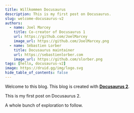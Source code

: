 ```yaml
---
title: Willkommen Docusaurus
description: This is my first post on Docusaurus.
slug: welcome-docusaurus-v2
authors:
  - name: Joel Marcey
    title: Co-creator of Docusaurus 1
    url: https://github.com/JoelMarcey
    image_url: https://github.com/JoelMarcey.png
  - name: Sébastien Lorber
    title: Docusaurus maintainer
    url: https://sebastienlorber.com
    image_url: https://github.com/slorber.png
tags: [hello, docusaurus-v2]
image: https://druid.gg/img/logo.svg
hide_table_of_contents: false
---
```


Welcome to this blog. This blog is created with [**Docusaurus 2**](https://docusaurus.io/).

<!-- truncate -->

This is my first post on Docusaurus 2.

A whole bunch of exploration to follow.
